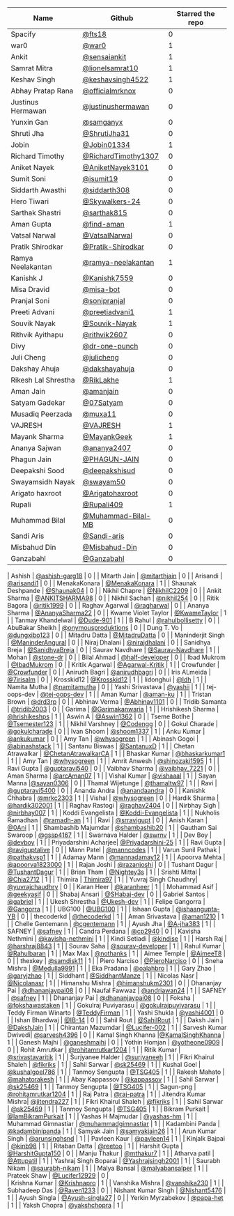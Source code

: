 | Name                | Github                                                        | Starred the repo |
| ------------------- | ------------------------------------------------------------- | ---------------- |
| Spacify             | [@fts18](https://github.com/fts18)                            | 0                |
| war0                | [@war0](https://github.com/war0)                              | 1                |
| Ankit               | [@sensaiankit](https://github.com/sensaiankit)                | 1                |
| Samrat Mitra        | [@lionelsamrat10](https://github.com/lionelsamrat10)          | 1                |
| Keshav Singh        | [@keshavsingh4522](https://github.com/keshavsingh4522/)       | 1                |
| Abhay Pratap Rana   | [@officialmrknox](https://github.com/OfficialMrKnoX)          | 0                |
| Justinus Hermawan   | [@justinushermawan](https://github.com/justinushermawan/)     | 0                |
| Yunxin Gan          | [@samganyx](https://github.com/samganyx/)                     | 0                |
| Shruti Jha          | [@ShrutiJha31](https://github.com/ShrutiJha31/)               | 0                |
| Jobin               | [@Jobin01334](https://github.com/Jobin01334)                  | 1                |
| Richard Timothy     | [@RichardTimothy1307](https://github.com/RichardTimothy1307/) | 0                |
| Aniket Nayek        | [@AniketNayek3101](https://github.com/AniketNayek3101)        | 0                |
| Sumit Soni          | [@isumit19](https://github.com/isumit19/)                     | 0                |
| Siddarth Awasthi    | [@siddarth308](https://github.com/siddarth308/)               | 0                |
| Hero Tiwari         | [@Skywalkers-24](https://github.com/Skywalkers-24/)           | 0                |
| Sarthak Shastri     | [@sarthak815](https://github.com/sarthak815)                  | 0                |
| Aman Gupta          | [@find-aman](https://github.com/find-aman)                    | 1                |
| Vatsal Narwal       | [@VatsalNarwal](https://github.com/VatsalNarwal)              | 0                |
| Pratik Shirodkar    | [@Pratik-Shirodkar](https://github.com/Pratik-Shirodkar)      | 0                |
| Ramya Neelakantan   | [@ramya-neelakantan](https://github.com/ramya-neelakantan)    | 1                |
| Kanishk J           | [@Kanishk7559](https://github.com/kanishk7559)                | 0                |
| Misa Dravid         | [@misa-bot](https://github.com/misa-bot)                      | 0                |
| Pranjal Soni        | [@sonipranjal](https://github.com/sonipranjal)                | 0                |
| Preeti Advani       | [@preetiadvani1](https://github.com/preetiadvani1)            | 1                |
| Souvik Nayak        | [@Souvik-Nayak](https://github.com/Souvik-Nayak)              | 1                |
| Rithvik Ayithapu    | [@rithvik2607](https://github.com/rithvik2607)                | 0                |
| Divy                | [@dr-one-punch](https://github.com/dr-one-punch)              | 0                |
| Juli Cheng          | [@julicheng](https://github.com/julicheng)                    | 0                |
| Dakshay Ahuja       | [@dakshayahuja](https://github.com/dakshayahuja)              | 0                |
| Rikesh Lal Shrestha | [@RikLakhe](https://github.com/RikLakhe)                      | 1                |
| Aman Jain           | [@amanjain](https://github.io/amnjain)                        | 0                |
| Satyam Gadekar      | [@07Satyam](https://github.com/07Satyam)                      | 0                |
| Musadiq Peerzada    | [@muxa11](https://github.com/muxa11)                          | 0                |
| VAJRESH             | [@VAJRESH](https://github.com/VAJRESH)                        | 1                |
| Mayank Sharma       | [@MayankGeek](https://github.com/MayankGeek)                  | 1                |
| Ananya Sajwan       | [@ananya2407](https://github.com/ananya2407)                  | 0                |
| Phagun Jain         | [@PHAGUN-JAIN](https://github.com/PHAGUN-JAIN)                | 0                |
| Deepakshi Sood      | [@deepakshisud](https://github.com/deepakshisud)              | 0                |
| Swayamsidh Nayak    | [@swayam50](https://github.com/swayam50)                      | 0                |
| Arigato haxroot     | [@Arigatohaxroot](https://github.com/Arigatohaxroot)          | 0                |
| Rupali              | [@Rupali409](https://github.com/Rupali409)                    | 1                |
| Muhammad Bilal      | [@Muhammad-Bilal-MB](https://github.com/Muhammad-Bilal-MB)    | 0                |
| Sandi Aris          | [@Sandi-aris](https://github.com/sandi-aris)                  | 0                |
| Misbahud Din        | [@Misbahud-Din](https://github.com/Misbahud-Din)              | 0                |
| Ganzabahl           | [@Ganzabahl](https://github.com/Ganzabahl)                    | 0                |

| Ashish | [@ashish-garg18](https://github.com/ashish-garg18) | 0 |
| Mitarth Jain | [@mitarthjain](https://github.com/mitarthjain) | 0 |
| Arisandi | [@arisandi1](https://github.com/arisandi1) | 0 |
| MenakaKonara | [@MenakaKonara](https://github.com/MenakaKonara) | 1 |
| Shaunak Deshpande | [@Shaunak04](https://github.com/Shaunak04) | 0 |
| Nikhil Chapre | [@NikhilC2209](https://github.com/NikhilC2209) | 0 |
| Ankit Sharma | [@ANKITSHARMA98](https://github.com/ANKITSHARMA98) | 0 |
| Nikhil Sachan | [@nikhil254](https://github.com/nikhil254) | 0 |
| Ritik Bagora | [@ritik1999](https://github.com/ritik1999) | 0 |
| Raghav Agarwal | [@ragharwal](https://github.com/ragharwal) | 0 |
| Ananya Sharma | [@AnanyaSharma22](https://github.com/AnanyaSharma22) | 0 |
| Kwame Violet Taylor | [@KwameTaylor](https://github.com/KwameTaylor) | 1 |
| Tanmay Khandelwal | [@Dude-901](https://github.com/Dude-901) | 1 |
| B Rahul | [@rahulbollisetty](https://github.com/rahulbollisetty) | 0 |
| AbuBakar Sheikh | [@onymousproduktions](https://github.com/onymousproduktions) | 0 |
| Dung T. Vo | [@dungxibo123](https://github.com/dungxibo123) | 0 |
| Mitadru Datta | [@MitadruDatta](https://github.com/MitadruDatta) | 0 |
| Maninderjit Singh | [@ManinderAngural](https://github.com/ManinderAngural) | 0 |
| Niraj Dhalani | [@nirajdhalani](https://github.com/nirajdhalani) | 0 |
| Sanidhya Breja | [@SanidhyaBreja](https://github.com/SanidhyaBreja) | 0 |
| Saurav Navdhare | [@Saurav-Navdhare](https://github.com/Saurav-Navdhare) | 1 |
| Mohan | [@stone-dr](https://github.com/stone-dr) | 0 |
| Bilal Ahmad | [@half-developer](https://github.com/half-developer) | 0 |
| Ibad Mukrom | [@IbadMukrom](https://github.com/IbadMukrom) | 0 |
| Kritik Agarwal | [@Agarwal-Kritik](https://github.com/Agarwal-Kritik) | 1 |
| Crowfunder | [@Crowfunder](https://github.com/Crowfunder) | 0 |
| Anirudh Bagri | [@anirudhbagri](https://github.com/anirudhbagri) | 0 |
| Iris ALmeida | [@7irisalm](https://github.com/7irisalm) | 0 |
| Krosskid12 | [@Krosskid12](https://github.com/Krosskid12) | 1 |
| lidonghui | [@ldh](https://github.com/ldh) | 1 |
| Namita Mutha | [@namitamutha](https://github.com/namitamutha) | 0 |
| Yashi Srivastava | [@yashii](https://github.com/yashii) | 1 |
| tej-oops-dev | [@tej-oops-dev](https://github.com/tej-oops-dev) | 1 |
| Aman Kumar | [@aman-ku](https://github.com/aman-ku) | 1 |
| Tristan Brown | [@drd3rp](https://github.com/drd3rp) | 0 |
| Abhinav Verma | [@Abhinav1101](https://github.com/Abhinav1101) | 0 |
| Tridib Samanta | [@tridib2003](https://github.com/tridib2003) | 0 |
| Garima | [@Garimakanwaria](https://github.com/Garimakanwaria) | 1 |
| Hrishikesh Sharma | [@hrishikeshps](https://github.com/hrishikeshps) | 1 |
| Aswin A | [@Aswin1362](https://github.com/Aswin1362) | 0 |
| Tseme Botlhe | [@Tsemester123](https://github.com/Tsemester123) | 1 |
| Nikhil Varshney | [@Codengg](https://github.com/Codengg) | 0 |
| Gokul Charade | [@gokulcharade](https://github.com/gokulcharade) | 0 |
| Ivan Shoom | [@shoom1337](https://github.com/shoom1337) | 1 |
| Anku Kumar | [@ankukumar](https://github.com/katanaop6) | 0 |
| Amy Tan | [@whysogreen](https://github.com/whysogreen) | 1 |
| Abinash Gogoi | [@abinashstack](https://github.com/abinashstack) | 1 |
| Santanu Biswas | [@SantanuxD](https://github.com/SantanuxD) | 1 |
| Chetan Atrawalkar | [@ChetanAtrawalkarCA](https://github.com/ChetanAtrawalkarCA) | 1 |
| Bhaskar Kumar | [@bhaskarkumar1](https://github.com/bhaskarkumar1) | 1 |
| Amy Tan | [@whysogreen](https://github.com/whysogreen) | 1 |
| Amrit Anwesh | [@shinozaki1595](https://github.com/shinozaki1595) | 1 |
| Ravi Gupta | [@guptaravi540](https://github.com/@guptaravi540) | 0 |
| Vaibhav Sharma | [@vaibhav_7221](https://github.com/vaibhavsharma7221) | 0 |
| Aman Sharma | [@arcAman07](https://github.com/arcAman07) | 1 |
| Vishal Kumar | [@vishaaal](https://github.com/vishaaal) | 1 |
| Sayan Manna |[@sayan0306](https://github.com/sayan0306) | 0 |
| Thamal Wijetunge | [@thamaltw97](https://github.com/Thamaltw97) | 1 |
| Ravi | [@guptaravi5400](https://github.com/guptaravi5400) | 0 |
| Ananda Andra | [@anandaandra](https://github.com/anandaandra) | 0 |
| Kanishk Chhabra | [@mrkc2303](https://github.com/mrkc2303) | 1 |
| Vishal | [@whysogreen](https://github.com/vishal0535) | 0 |
| Hardik Sharma | [@hardik302001](https://github.com/hardik302001) | 1 |
| Raghav Rastogi | [@raghav2404](https://github.com/raghav2404) | 0 |
| Nirbhay Sigh | [@nirbhay007](https://github.com/nirbhay007) | 1 |
| Koddi Evangelista | [@Koddi-Evangelista](https://github.com/Koddi-Evangelista) | 1 |
| Nukholis Ramadhan | [@ramadh-an](https://github.com/ramadh-an) | 1 |
| Ravi | [@srravigupt](https://github.com/srravigupt) | 0 |
| Anish Karan | [@0Ani](https://github.com/0Ani) | 1 |
| Shambashib Majumdar | [@shambashib20](https://github.com/shambashib20) | 1 |
| Gautham Sai Swaroop | [@gssp4167](https://github.com/gssp4167) | 1 |
| Swarnava Halder | [@swrnv](https://github.com/swrnv) | 1 |
| Dev Boy | [@devboy](https://github.com/DevBoy69) | 1 |
| Priyadarshini Acharjee| [@Priyadarshini-25](https://github.com/Priyadarshini-25) | 1 |
| Ravi Gupta | [@raviguptalive](https://github.com/raviguptalive) | 0 |
| Mann Patel | [@manncodes](https://github.com/manncodes) | 1 |
| Varun Sunil Pathak | [@pathakvsp1](https://github.com/pathakvsp1) | 1 |
| Adamay Mann | [@mannadamay12](https://github.com/mannadamay12) | 1 |
| Apoorva Mehta | [@apoorva1823000](https://github.com/apoorva1823000) | 1 |
| Rajan Joshi | [@razanjoshi](https://github.com/razanjoshi) | 0 |
| Tushant Dagur | [@TushantDagur](https://github.com/TushantDagur) | 1 |
| Brian Tham | [@Nightey3s](https://github.com/Nightey3s) | 1 |
| Srishti Mittal | [@Chia2712](https://github.com/Chia2712) | 1 |
| Thimira | [Thimira97](https://github.com/Thimira97) | 1 |
| Yuvraj Singh Chaudhry| [@yuvrajchaudhry](https://github.com/yuvrajchaudhry) | 0 |
| Karan Heer | [@karanheer](https://github.com/karanheer) | 1 |
| Mohammad Asif | [@geekyasif](https://github.com/geekyasif) | 0 |
| Shabaj Ansari | [@SHabaj-dev](https://github.com/SHabaj-dev) | 0 |
| Gabriel Santos | [@gabriel](https://github.com/gabriel-github) | 1 |
| Ukesh Shrestha | [@Ukesh-dev](https://github.com/Ukesh-dev) | 1 |
| Felipe Gangorra | [@Gangorra](https://github.com/Gangorra) | 1 |
| UBG100 | [@UBG100](https://github.com/UBG100) | 1 |
| Ishaan Gupta | [@ishaangupta-YB](https://github.com/ishaangupta-YB) | 0 |
| thecoderkd | [@thecoderkd](https://github.com/thecoderkd) | 1 |
| Aman Srivastava | [@aman1210](https://github.com/aman1210) | 1 |
| Chelle Gentemann | [@cgentemann](https://github.com/cgentemann) | 1 |
| Ayush Jha | [@A-jha383](https://github.com/A-jha383) | 1 |
| SAFNEY | [@safney](https://github.com/safeny) | 1 |
| Candra Perdana | [@cp2940](https://github.com/cp2940) | 0 |
| Kavisha Nethmini | [@kavisha-nethmini](https://github.com/kavisha-nethmini) | 1 |
| Kindi Setiadi | [@kindise](https://github.com/kindise) | 1 |
| Harsh Raj | [@harshraj8843](https://github.com/harshraj8843) | 1 |
| Sourav Saha | [@sourav-developer](https://github.com/platinumpmo-amigo) | 1 |
| Rahul Kumar | [@Rahulbaran](https://github.com/Rahulbaran) | 1 |
| Max Max | [@nothanks](https://github.com/nothanks) | 1 |
| Aimee Temple | [@AimeeT8](https://github.com/AimeeT8) | 0 |
| thexkey | [@samdisk11](https://github.com/samdisk11) | 1 |
| Piero Narciso | [@PieroNarciso](https://github.com/PieroNarciso) | 0 |
| Sneha Mishra | [@Medulla9991](https://github.com/Medulla9991) | 1 |
| Eka Pradana | [@oalahbro](https://github.com/oalahbro) | 1 |
| Gary Zhao | [@garyjzhao](https://github.com/garyjzhao) | 1 |
| Siddhant | [@SiddhantManze](https://github.com/SiddhantManze) | 1 |
| Nicolas Nasr | [@Nicolanasr](https://github.com/Nicolanasr) | 1 |
| Himanshu Mishra | [@himanshukm2301](https://github.com/himanshukm2301) | 0 |
| Dhananjay Pai | [@dhananjaypai08](https://github.com/dhananjaypai08) | 0 |
| Naufal Fawwaz | [@andriawan24](https://github.com/andriawan24) | 1 |
| SAFNEY | [@safney](https://github.com/safeny) | 1 |
| Dhananjay Pai | [@dhananjaypai08](https://github.com/dhananjaypai08) | 0 |
| Foksha | [@fokshawastaken](https://github.com/FokshaWasTaken) | 1 |
| Gokulraj Puviyarasu | [@gokulrajpuviyarasu](https://github.com/gokulrajpuviyarasu) | 1 |
| Teddy Firman Winarto | [@TeddyFirman](https://github.com/TeddyFirman) | 1 |
| Yashi Shukla | [@yashi4001](https://github.com/yashi4001) | 0 |
| Ishan Bhardwaj | [@IB-14](https://github.com/IB-14) | 0 |
| Sahil Rout | [@SahilRout](https://github.com/SahilRout) | 1 |
| Daksh Jain | [@DakshJain](https://github.com/Dakshjain1) | 1 |
| Chirantan Mazumdar | [@Lucifer-002](https://github.com/Lucifer-002) | 1 |
| Sarvesh Kumar Dwivedi| [@sarvesh4396](https://github.com/sarvesh4396) | 0 |
| Kamal Singh Khanna |[@KamalSinghKhanna](https://github.com/KamalSinghKhanna) | 1 |
| Ganesh Majhi | [@ganeshmajhi](https://github.com/ganeshmajhi) | 0 |
| Yothin Homjan | [@yotheone0909](https://github.com/yotheone0909) | 0 |
| Rohit Amrutkar | [@rohitamrutkar1204](https://github.com/rohitamrutkar1204) | 1 |
| Ritik Kumar | [@srivastavaritik](https://github.com/srivastavaritik) | 1 |
| Surjyanee Halder | [@surjyaneeh](https://github.com/surjyaneeh) | 1 |
| Fikri Khairul Shaleh | [@fikriks](https://github.com/fikriks) | 1 |
| Sahil Sarwar | [@sk25469](https://github.com/sk25469) | 1 |
| Kushal Goel | [@kushalgoel786](https://github.com/kushalgoel786) | 1 |
| Tanmoy Sengupta | [@TSG405](https://github.com/tsg405) | 1 |
| Rakesh Mahato | [@mahatorakesh](https://github.com/mahatorakesh) | 1 |
| Abay Kappassov | [@kappassov](https://github.com/kappassov) | 1 |
| Sahil Sarwar | [@sk25469](https://github.com/sk25469) | 1 |
| Tanmoy Sengupta | [@TSG405](https://github.com/tsg405) | 1 |
| Sagun-png | [@rohitamrutkar1204](https://github.com/Sagun-png) | 1 |
| Raj Patra | [@raj-patra](https://github.com/raj-patra) | 1 |
| Jitendra Kumar Mishra| [@jitendra227](https://github.com/jitendra227) | 1 |
| Fikri Khairul Shaleh | [@fikriks](https://github.com/fikriks) | 1 |
| Sahil Sarwar | [@sk25469](https://github.com/sk25469) | 1 |
| Tanmoy Sengupta | [@TSG405](https://github.com/tsg405) | 1 |
| Bikram Purkait | [@IamBikramPurkait](https://github.com/IamBikramPurkait) | 1 |
| Yashas H Majmudar | [@yashas-hm](https://github.com/yashas-hm) | 1 |
| Muhammad Gimnastiar | [@muhammadgimnastiar](https://github.com/muhammadgimnastiar) | 1 |
| Kadambini Panda | [@kadambinipanda](https://github.com/kadambinipanda) | 1 |
| Samyak Jain | [@samyakjain26](https://github.com/samyakjain26) | 1 |
| Arun Kumar Singh | [@arunsinghsnd](https://github.com/arunsinghsnd) | 1 |
| Pavleen Kaur | [@pavleen14](https://github.com/pavleen14) | 1 |
| Kinjalk Bajpai | [@kinb98](https://github.com/kinb98) | 1 |
| Ritaban Datta | [@reetoo](https://github.com/Reetoo) | 1 |
| Harshit Gupta | [@HarshitGupta150](https://github.com/HarshitGupta150) | 0 |
| Manju Thakur | [@mthakur7](https://github.com/mthakur7) | 1 |
| Atharva patil | [@Attupatil](https://github.com/Attupatil) | 1 |
| Yashraj Singh Boparai | [@Yashrajsingh2001](https://github.com/Yashrajsingh2001) | 1 |
| Saurabh Nikam | [@saurabh-nikam](https://github.com/saurabh-nikam) | 1 |
| Malya Bansal | [@malyabansalper](https://github.com/malyabansalper) | 1 |
| Prateek Shaw | [@Lucifer12929](https://github.com/Lucifer12929) | 0 |  
| Krishna Kumar | [@Krishnapro](https://github.com/Krishnapro) | 1 |
| Vanshika Mishra | [@vanshika230](https://github.com/vanshika230) | 1 |
| Subhadeep Das | [@Raven1233](https://github.com/Raven1233) | 0 |
| Nishant Kumar Singh | [@Nishant5476](https://github.com/Nishant5476) | 1 |
| Ayush Singla | [@Ayush-singla27](https://github.com/Ayush-singla27) | 0 |
| Yerkin Myrzabekov | [@papa-het](https://github.com/Papa-het) | 1 |
| Yaksh Chopra | [@yakshchopra](https://github.com/Yakshchopra) | 1 |
